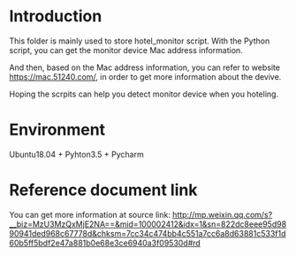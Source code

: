 # Introduction
This folder is mainly used to store hotel_monitor script. With the Python script, you can get the monitor device Mac address information.

And then, based on the Mac address information, you can refer to website https://mac.51240.com/, in order to get more information about the devive.

Hoping the scrpits can help you detect monitor device when you hoteling.

# Environment
Ubuntu18.04 + Pyhton3.5 + Pycharm

# Reference document link
You can get more information at source link: http://mp.weixin.qq.com/s?__biz=MzU3MzQxMjE2NA==&mid=100002412&idx=1&sn=822dc8eee95d9890941ded968c67778d&chksm=7cc34c474bb4c551a7cc6a8d63881c533f1d60b5ff5bdf2e47a881b0e68e3ce6940a3f09530d#rd
